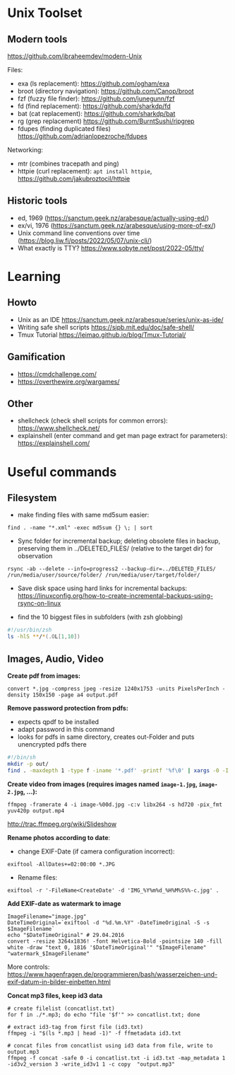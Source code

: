 # Unix Toolset

## Modern tools

https://github.com/ibraheemdev/modern-Unix

Files:
* exa (ls replacement): https://github.com/ogham/exa
* broot (directory navigation): https://github.com/Canop/broot
* fzf (fuzzy file finder): https://github.com/junegunn/fzf
* fd (find replacement): https://github.com/sharkdp/fd
* bat (cat replacement): https://github.com/sharkdp/bat
* rg (grep replacement) https://github.com/BurntSushi/ripgrep
* fdupes (finding duplicated files) https://github.com/adrianlopezroche/fdupes

Networking:
* mtr (combines tracepath and ping)
* httpie (curl replacement): `apt install httpie`, https://github.com/jakubroztocil/httpie

## Historic tools
* ed, 1969 (https://sanctum.geek.nz/arabesque/actually-using-ed/)
* ex/vi, 1976 (https://sanctum.geek.nz/arabesque/using-more-of-ex/)
* Unix command line conventions over time (https://blog.liw.fi/posts/2022/05/07/unix-cli/)
* What exactly is TTY? https://www.sobyte.net/post/2022-05/tty/

# Learning
## Howto

* Unix as an IDE https://sanctum.geek.nz/arabesque/series/unix-as-ide/
* Writing safe shell scripts https://sipb.mit.edu/doc/safe-shell/
* Tmux Tutorial https://leimao.github.io/blog/Tmux-Tutorial/

## Gamification

* https://cmdchallenge.com/
* https://overthewire.org/wargames/

## Other
* shellcheck (check shell scripts for common errors): https://www.shellcheck.net/
* explainshell (enter command and get man page extract for parameters): https://explainshell.com/


# Useful commands
## Filesystem

* make finding files with same md5sum easier:

```
find . -name "*.xml" -exec md5sum {} \; | sort
```

* Sync folder for incremental backup; deleting obsolete files in backup, preserving them in ../DELETED_FILES/ (relative to the target dir) for observation
```
rsync -ab --delete --info=progress2 --backup-dir=../DELETED_FILES/ /run/media/user/source/folder/ /run/media/user/target/folder/
```
  * Save disk space using hard links for incremental backups: https://linuxconfig.org/how-to-create-incremental-backups-using-rsync-on-linux


* find the 10 biggest files in subfolders (with zsh globbing)
```zsh
#!/usr/bin/zsh
ls -hlS **/*(.OL[1,10])
```

## Images, Audio, Video

**Create pdf from images:**

`convert *.jpg -compress jpeg -resize 1240x1753 -units PixelsPerInch -density 150x150 -page a4 output.pdf`

**Remove password protection from pdfs:**

* expects qpdf to be installed
* adapt password in this command
* looks for pdfs in same directory, creates out-Folder and puts unencrypted pdfs there

```sh
#!/bin/sh
mkdir -p out/
find . -maxdepth 1 -type f -iname '*.pdf' -printf '%f\0' | xargs -0 -I '{}' qpdf --password="secret"  --decrypt '{}' out/'{}'
```



**Create video from images (requires images named `image-1.jpg`, `image-2.jpg`, ...):**

`ffmpeg -framerate 4 -i image-%00d.jpg -c:v libx264 -s hd720 -pix_fmt yuv420p output.mp4`

http://trac.ffmpeg.org/wiki/Slideshow

**Rename photos according to date**:

* change EXIF-Date (if camera configuration incorrect):

`exiftool -AllDates+=02:00:00 *.JPG`

* Rename files:

`exiftool -r '-FileName<CreateDate' -d 'IMG_%Y%m%d_%H%M%S%%-c.jpg' .`

**Add EXIF-date as watermark to image**

```shell
ImageFilename="image.jpg"
DateTimeOriginal=`exiftool -d "%d.%m.%Y" -DateTimeOriginal -S -s $ImageFilename`
echo "$DateTimeOriginal" # 29.04.2016
convert -resize 3264x1836! -font Helvetica-Bold -pointsize 140 -fill white -draw "text 0, 1816 '$DateTimeOriginal'" "$ImageFilename" "watermark_$ImageFilename"
```
More controls: https://www.hagenfragen.de/programmieren/bash/wasserzeichen-und-exif-datum-in-bilder-einbetten.html

**Concat mp3 files, keep id3 data**
```shell
# create filelist (concatlist.txt)
for f in ./*.mp3; do echo "file '$f'" >> concatlist.txt; done

# extract id3-tag from first file (id3.txt)
ffmpeg -i "$(ls *.mp3 | head -1)" -f ffmetadata id3.txt

# concat files from concatlist using id3 data from file, write to output.mp3
ffmpeg -f concat -safe 0 -i concatlist.txt -i id3.txt -map_metadata 1 -id3v2_version 3 -write_id3v1 1 -c copy  "output.mp3"
```
